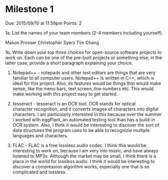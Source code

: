 Milestone 1
===========

Due: 2015/09/10 at 11:59pm
Points: 2

1a. List the names of your team members (2-4 members including yourself).

Mason Prosser
Christopher Syers
Tim Chang

1b. Write down your top three choices for open-source software 
projects to work on. Each can be one of the pre-built projects or 
something else; in the latter case, provide a short paragraph 
explaining your choice. 

1. Notepad++ - notepads and other text editors are things that are 
very familiar to all computer users. Notepad++ is written in C++, 
which is ideal for this project. Also, its features would be things 
that would make sense, like the menu bars, text screen, line numbers 
etc. This would make working with this project easy to get started. 

2. tesseract - tesseract is an OCR tool. OCR stands for optical  
character recognition, and it converts images of characters into 
digital characters. I am particularly interested in this because 
over the summer I worked with eggPlant, an automated testing tool 
than has a build-in OCR system. Also, I think it would be interesting 
to discover the sort of data structures the program uses to be able 
to recognizie multiple languages and characters. 
 
3. FLAC - FLAC is a free lossless audio codec. I think this would 
be interesting to work on, because I am very into music, and have 
always listened to MP3s. Although the market may be small, I think 
there is a place in the world for lossless audio. I think it would 
be interesting to discover a compression algorithm works, especially 
one that is so complicated and lossless. 
